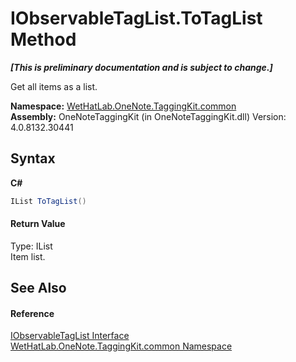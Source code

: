 # IObservableTagList.ToTagList Method 
 _**\[This is preliminary documentation and is subject to change.\]**_

Get all items as a list.

**Namespace:**&nbsp;<a href="bcdbab9c-63d1-48a4-6937-af53fb8d9a55.md">WetHatLab.OneNote.TaggingKit.common</a><br />**Assembly:**&nbsp;OneNoteTaggingKit (in OneNoteTaggingKit.dll) Version: 4.0.8132.30441

## Syntax

**C#**<br />
``` C#
IList ToTagList()
```


#### Return Value
Type: IList<br />Item list.

## See Also


#### Reference
<a href="fb487ff1-fbf8-ea29-6366-951b7aae835b.md">IObservableTagList Interface</a><br /><a href="bcdbab9c-63d1-48a4-6937-af53fb8d9a55.md">WetHatLab.OneNote.TaggingKit.common Namespace</a><br />